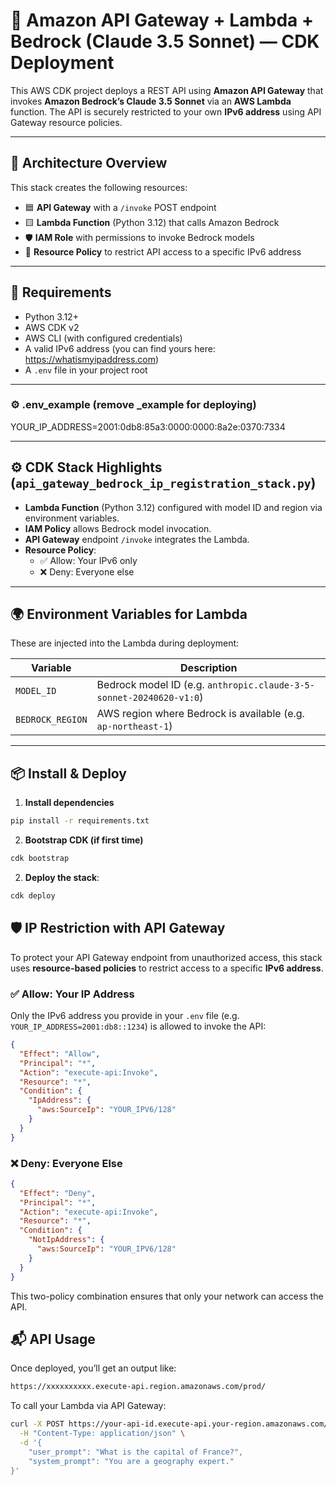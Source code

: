 # 🚀 Amazon API Gateway + Lambda + Bedrock (Claude 3.5 Sonnet) — CDK Deployment

This AWS CDK project deploys a REST API using **Amazon API Gateway** that invokes **Amazon Bedrock’s Claude 3.5 Sonnet** via an **AWS Lambda** function. The API is securely restricted to your own **IPv6 address** using API Gateway resource policies.

---

## 📐 Architecture Overview

This stack creates the following resources:

- 🟦 **API Gateway** with a `/invoke` POST endpoint
- 🟨 **Lambda Function** (Python 3.12) that calls Amazon Bedrock
- 🛡️ **IAM Role** with permissions to invoke Bedrock models
- 🔐 **Resource Policy** to restrict API access to a specific IPv6 address

---

## 🧾 Requirements

- Python 3.12+
- AWS CDK v2
- AWS CLI (with configured credentials)
- A valid IPv6 address (you can find yours here: https://whatismyipaddress.com)
- A `.env` file in your project root

---

### ⚙️ .env_example (remove _example for deploying)
YOUR_IP_ADDRESS=2001:0db8:85a3:0000:0000:8a2e:0370:7334

---

## ⚙️ CDK Stack Highlights (`api_gateway_bedrock_ip_registration_stack.py`)

- **Lambda Function** (Python 3.12) configured with model ID and region via environment variables.
- **IAM Policy** allows Bedrock model invocation.
- **API Gateway** endpoint `/invoke` integrates the Lambda.
- **Resource Policy**:
  - ✅ Allow: Your IPv6 only
  - ❌ Deny: Everyone else

---

## 🌍 Environment Variables for Lambda

These are injected into the Lambda during deployment:

| Variable        | Description                                      |
|----------------|--------------------------------------------------|
| `MODEL_ID`      | Bedrock model ID (e.g. `anthropic.claude-3-5-sonnet-20240620-v1:0`) |
| `BEDROCK_REGION` | AWS region where Bedrock is available (e.g. `ap-northeast-1`) |

---

## 📦 Install & Deploy

1. **Install dependencies**

```bash
pip install -r requirements.txt
```

2. **Bootstrap CDK (if first time)**
```bash
cdk bootstrap
```

2. **Deploy the stack**:
```bash
cdk deploy
```

## 🛡️ IP Restriction with API Gateway

To protect your API Gateway endpoint from unauthorized access, this stack uses **resource-based policies** to restrict access to a specific **IPv6 address**.

### ✅ Allow: Your IP Address
Only the IPv6 address you provide in your `.env` file (e.g. `YOUR_IP_ADDRESS=2001:db8::1234`) is allowed to invoke the API:

```json
{
  "Effect": "Allow",
  "Principal": "*",
  "Action": "execute-api:Invoke",
  "Resource": "*",
  "Condition": {
    "IpAddress": {
      "aws:SourceIp": "YOUR_IPV6/128"
    }
  }
}
```

### ❌ Deny: Everyone Else
```json
{
  "Effect": "Deny",
  "Principal": "*",
  "Action": "execute-api:Invoke",
  "Resource": "*",
  "Condition": {
    "NotIpAddress": {
      "aws:SourceIp": "YOUR_IPV6/128"
    }
  }
}
```

This two-policy combination ensures that only your network can access the API.

## 📬 API Usage

Once deployed, you’ll get an output like:
```bash
https://xxxxxxxxxx.execute-api.region.amazonaws.com/prod/
```
To call your Lambda via API Gateway:

```bash
curl -X POST https://your-api-id.execute-api.your-region.amazonaws.com/prod/invoke \
  -H "Content-Type: application/json" \
  -d '{
    "user_prompt": "What is the capital of France?",
    "system_prompt": "You are a geography expert."
}'
```
